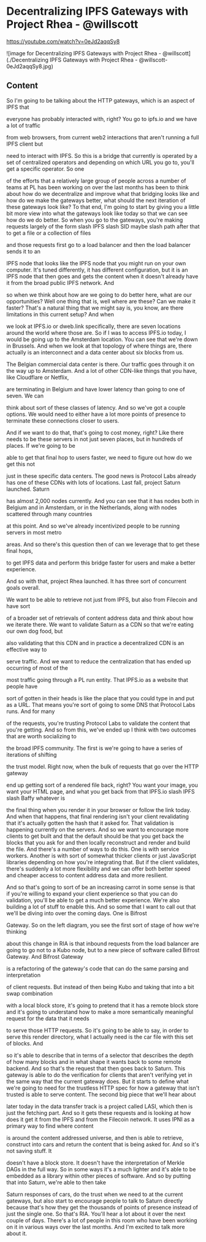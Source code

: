 
# Decentralizing IPFS Gateways with Project Rhea - @willscott

<https://youtube.com/watch?v=0eJd2aqqSy8>

![image for Decentralizing IPFS Gateways with Project Rhea - @willscott](./Decentralizing IPFS Gateways with Project Rhea - @willscott-0eJd2aqqSy8.jpg)

## Content

So I'm going to be talking about the HTTP gateways, which is an aspect of IPFS that

everyone has probably interacted with, right? You go to ipfs.io and we have a lot of traffic

from web browsers, from current web2 interactions that aren't running a full IPFS client but

need to interact with IPFS. So this is a bridge that currently is operated by a set of centralized
operators and depending on which URL you go to, you'll get a specific operator. So one

of the efforts that a relatively large group of people across a number of teams at PL has
been working on over the last months has been to think about how do we decentralize and improve what that bridging looks like and how do we make the gateways better, what should the next iteration of these gateways look like? To that end, I'm going to start by giving
you a little bit more view into what the gateways look like today so that we can see how do we do better. So when you go to the gateways, you're making requests largely of the form
slash IPFS slash SID maybe slash path after that to get a file or a collection of files

and those requests first go to a load balancer and then the load balancer sends it to an

IPFS node that looks like the IPFS node that you might run on your own computer. It's tuned
differently, it has different configuration, but it is an IPFS node that then goes and gets the content when it doesn't already have it from the broad public IPFS network. And

so when we think about how are we going to do better here, what are our opportunities?
Well one thing that is, well where are these? Can we make it faster? That's a natural thing that we might say is, you know, are there limitations in this current setup? And when

we look at IPFS.io or dweb.link specifically, there are seven locations around the world
where those are. So if I was to access IPFS.io today, I would be going up to the Amsterdam
location. You can see that we're down in Brussels. And when we look at that topology of where
things are, there actually is an interconnect and a data center about six blocks from us.

The Belgian commercial data center is there. Our traffic goes through it on the way up to Amsterdam. And a lot of other CDN-like things that you have, like Cloudflare or Netflix,

are terminating in Belgium and have lower latency than going to one of seven. We can

think about sort of these classes of latency. And so we've got a couple options. We would need to either have a lot more points of presence to terminate these connections closer to users.

And if we want to do that, that's going to cost money, right? Like there needs to be these servers in not just seven places, but in hundreds of places. If we're going to be

able to get that final hop to users faster, we need to figure out how do we get this not

just in these specific data centers. The good news is Protocol Labs already has
one of these CDNs with lots of locations. Last fall, project Saturn launched. Saturn

has almost 2,000 nodes currently. And you can see that it has nodes both in Belgium
and in Amsterdam, or in the Netherlands, along with nodes scattered through many countries

at this point. And so we've already incentivized people to be running servers in most metro

areas. And so there's this question then of can we leverage that to get these final hops,

to get IPFS data and perform this bridge faster for users and make a better experience.

And so with that, project Rhea launched. It has three sort of concurrent goals overall.

We want to be able to retrieve not just from IPFS, but also from Filecoin and have sort

of a broader set of retrievals of content address data and think about how we iterate there. We want to validate Saturn as a CDN so that we're eating our own dog food, but

also validating that this CDN and in practice a decentralized CDN is an effective way to

serve traffic. And we want to reduce the centralization that has ended up occurring of most of the

most traffic going through a PL run entity. That IPFS.io as a website that people have

sort of gotten in their heads is like the place that you could type in and put as a URL. That means you're sort of going to some DNS that Protocol Labs runs. And for many

of the requests, you're trusting Protocol Labs to validate the content that you're getting.
And so from this, we've ended up I think with two outcomes that are worth socializing to

the broad IPFS community. The first is we're going to have a series of iterations of shifting

the trust model. Right now, when the bulk of requests that go over the HTTP gateway

end up getting sort of a rendered file back, right? You want your image, you want your
HTML page, and what you get back from that IPFS.io slash IPFS slash Baffy whatever is

the final thing when you render it in your browser or follow the link today. And when that happens, that final rendering isn't your client revalidating that it's actually gotten
the hash that it asked for. That validation is happening currently on the servers. And
so we want to encourage more clients to get built and that the default should be that
you get back the blocks that you ask for and then locally reconstruct and render and build
the file. And there's a number of ways to do this. One is with service workers. Another is with sort of somewhat thicker clients or just JavaScript libraries depending on how you're integrating that. But if the client validates, there's suddenly a lot more flexibility and we can offer both better speed and cheaper access to content address data and more resilient.

And so that's going to sort of be an increasing carrot in some sense is that if you're willing
to expand your client experience so that you can do validation, you'll be able to get a much better experience. We're also building a lot of stuff to enable this. And so some
that I want to call out that we'll be diving into over the coming days. One is Bifrost

Gateway. So on the left diagram, you see the first sort of stage of how we're thinking

about this change in RIA is that inbound requests from the load balancer are going to go not
to a Kubo node, but to a new piece of software called Bifrost Gateway. And Bifrost Gateway

is a refactoring of the gateway's code that can do the same parsing and interpretation

of client requests. But instead of then being Kubo and taking that into a bit swap combination

with a local block store, it's going to pretend that it has a remote block store and it's going to understand how to make a more semantically meaningful request for the data that it needs

to serve those HTTP requests. So it's going to be able to say, in order to serve this
render directory, what I actually need is the car file with this set of blocks. And

so it's able to describe that in terms of a selector that describes the depth of how
many blocks and in what shape it wants back to some remote backend. And so that's the
request that then goes back to Saturn. This gateway is able to do the verification for clients that aren't verifying yet in the same way that the current gateway does. But it starts to define what we're going to need for the trustless HTTP spec for how a gateway
that isn't trusted is able to serve content. The second big piece that we'll hear about

later today in the data transfer track is a project called LASI, which then is just the fetching part. And so it gets these requests and is looking at how does it get it from the IPFS and from the Filecoin network. It uses IPNI as a primary way to find where content

is around the content addressed universe, and then is able to retrieve, construct into
cars and return the content that is being asked for. And so it's not saving stuff. It

doesn't have a block store. It doesn't have the interpretation of Merkle DAGs in the full
way. So in some ways it's a much lighter and it's able to be embedded as a library within
other pieces of software. And so by putting that into Saturn, we're able to then take

Saturn responses of cars, do the trust when we need to at the current gateways, but also
start to encourage people to talk to Saturn directly because that's how they get the thousands of points of presence instead of just the single one. So that's RIA. You'll hear a lot about it over the next couple of days. There's a lot of people in this room who have been working on it in various ways over the last months. And I'm excited to talk more about it.

